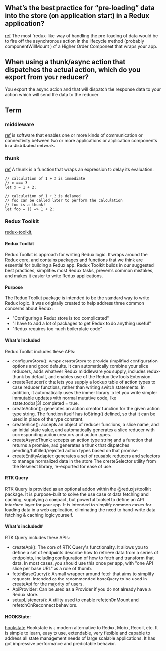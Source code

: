 ## What’s the best practice for “pre-loading” data into the store (on application start) in a Redux application?
[ref](https://stackoverflow.com/questions/39356517/correct-way-to-pre-load-component-data-in-reactredux#:~:text=1%20Answer&text=The%20most%20'redux%2Dlike',Component%20that%20wraps%20your%20app.)
The most 'redux-like' way of handling the pre-loading of data would be to fire off the asynchronous action in the lifecycle method (probably componentWillMount ) of a Higher Order Component that wraps your app.



## When using a thunk/async action that dispatches the actual action, which do you export from your reducer?

 You export the async action and that will dispatch the response data to your action which will send the data to the reducer


## Term



### middleware
[ref](https://www.ibm.com/cloud/learn/middleware#:~:text=Middleware%20is%20software%20that%20enables,components%20in%20a%20distributed%20network.&text=There%20are%20many%20types%20of,on%20one%20type%20of%20communication.)
is software that enables one or more kinds of communication or connectivity between two or more applications or application components in a distributed network.


### thunk
[ref](https://github.com/reduxjs/redux-thunk)
A thunk is a function that wraps an expression to delay its evaluation.

```
// calculation of 1 + 2 is immediate
// x === 3
let x = 1 + 2;

// calculation of 1 + 2 is delayed
// foo can be called later to perform the calculation
// foo is a thunk!
let foo = () => 1 + 2;
```



### Redux Toolkit
[redux-toolkit](https://redux-toolkit.js.org/introduction/getting-started), []()
#### Redux Toolkit
Redux Toolkit is approach for writing Redux logic. It wraps around the Redux core, and contains packages and functions that we think are essential for building a Redux app. Redux Toolkit builds in our suggested best practices, simplifies most Redux tasks, prevents common mistakes, and makes it easier to write Redux applications.



#### Purpose
The Redux Toolkit package is intended to be the standard way to write Redux logic. It was originally created to help address three common concerns about Redux:

- "Configuring a Redux store is too complicated"
- "I have to add a lot of packages to get Redux to do anything useful"
- "Redux requires too much boilerplate code"


#### What's Included
Redux Toolkit includes these APIs:

- configureStore(): wraps createStore to provide simplified configuration options and good defaults. It can automatically combine your slice reducers, adds whatever Redux middleware you supply, includes redux-thunk by default, and enables use of the Redux DevTools Extension.
- createReducer(): that lets you supply a lookup table of action types to case reducer functions, rather than writing switch statements. In addition, it automatically uses the immer library to let you write simpler immutable updates with normal mutative code, like state.todos[3].completed = true.
- createAction(): generates an action creator function for the given action type string. The function itself has toString() defined, so that it can be used in place of the type constant.
- createSlice(): accepts an object of reducer functions, a slice name, and an initial state value, and automatically generates a slice reducer with corresponding action creators and action types.
- createAsyncThunk: accepts an action type string and a function that returns a promise, and generates a thunk that dispatches pending/fulfilled/rejected action types based on that promise
- createEntityAdapter: generates a set of reusable reducers and selectors to manage normalized data in the store
The createSelector utility from the Reselect library, re-exported for ease of use.


#### RTK Query 

RTK Query is provided as an optional addon within the @reduxjs/toolkit package. It is purpose-built to solve the use case of data fetching and caching, supplying a compact, but powerful toolset to define an API interface layer for your app. It is intended to simplify common cases for loading data in a web application, eliminating the need to hand-write data fetching & caching logic yourself.


#### What's included#
RTK Query includes these APIs:

- createApi(): The core of RTK Query's functionality. It allows you to define a set of endpoints describe how to retrieve data from a series of endpoints, including configuration of how to fetch and transform that data. In most cases, you should use this once per app, with "one API slice per base URL" as a rule of thumb.
- fetchBaseQuery(): A small wrapper around fetch that aims to simplify requests. Intended as the recommended baseQuery to be used in createApi for the majority of users.
- ApiProvider: Can be used as a Provider if you do not already have a Redux store.
- setupListeners(): A utility used to enable refetchOnMount and refetchOnReconnect behaviors.


#### HOOKState:
[hookstate](https://github.com/avkonst/hookstate)
Hookstate is a modern alternative to Redux, Mobx, Recoil, etc. It is simple to learn, easy to use, extendable, very flexible and capable to address all state management needs of large scalable applications. It has got impressive performance and predictable behavior.
